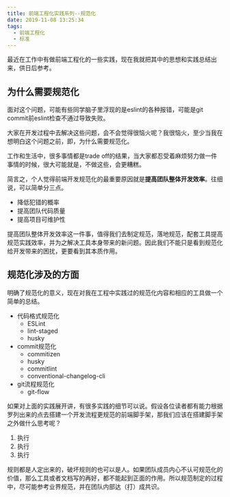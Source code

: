 ```yaml
---
title: 前端工程化实践系列--规范化
date: 2019-11-08 13:25:34
tags:
  - 前端工程化
  - 标准
---
```


最近在工作中有做前端工程化的一些实践，现在我就把其中的思想和实践总结出来，供日后参考。

## 为什么需要规范化
面对这个问题，可能有些同学脑子里浮现的是eslint的各种报错，可能是git commit前eslint检查不通过导致失败。

大家在开发过程中去解决这些问题，会不会觉得很恼火呢？我很恼火，至少当我在想明白这个问题之前，即，为什么需要规范化。

工作和生活中，很多事情都是trade off的结果，当大家都忍受着麻烦努力做一件事情的时候，很大可能就是，不做这些，会更糟糕。

简言之，个人觉得前端开发规范化的最重要原因就是**提高团队整体开发效率**。往细说，可以简单分三点。

- 降低犯错的概率
- 提高团队代码质量
- 提高项目可维护性

提高团队整体开发效率这一件事，值得我们去制定规范，落地规范，配套工具提高规范实践效率，并为之解决工具本身带来的新问题。因此我们不能只是看到规范化给开发带来的困扰，更要看到其本质作用。

## 规范化涉及的方面
明确了规范化的意义，现在对我在工程中实践过的规范化内容和相应的工具做一个简单的总结。
- 代码格式规范化
  - ESLint
  - lint-staged
  - husky
- commit规范化
  - commitizen
  - husky
  - commitlint
  - conventional-changelog-cli
- git流程规范化
  - git-flow

如果对上面的实践展开讲，有很多实践的细节可以说。假设各位读者都有能力根据罗列出来的点去搭建一个开发流程更规范的前端脚手架，那我们应该在搭建脚手架之外做什么思考呢？

1. 执行
2. 执行
3. 执行

规则都是人定出来的，破坏规则的也可以是人。如果团队成员内心不认可规范化的价值，那么工具或者文档写的再好，都不能起到正面的作用。所以规范制定的过程中，尽可能参考业界规范，并在团队内部达（打）成共识。
